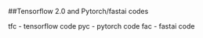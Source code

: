##Tensorflow 2.0 and Pytorch/fastai codes

tfc - tensorflow code
pyc - pytorch code
fac - fastai code